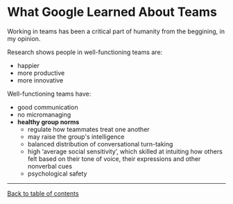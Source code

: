 # What Google Learned About Teams
Working in teams has been a critical part of humanity from the beggining, in my opinion.

Research shows people in well-functioning teams are:
- happier
- more productive
- more innovative

Well-functioning teams have:
- good communication
- no micromanaging
- **healthy group norms**
  - regulate how teammates treat one another
  - may raise the group's intelligence
  - balanced distribution of conversational turn-taking
  - high ‘average social sensitivity’, which skilled at intuiting how others felt based on their tone of voice, their expressions and other nonverbal cues
  - psychological safety

---

[Back to table of contents](../README.md)